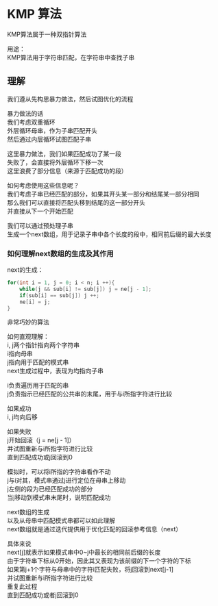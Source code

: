 # KMP 算法

KMP算法属于一种双指针算法  

用途：  
KMP算法用于字符串匹配，在字符串中查找子串  

## 理解

我们遵从先构思暴力做法，然后试图优化的流程

暴力做法的话  
我们考虑双重循环  
外层循环母串，作为子串匹配开头  
然后通过内层循环试图匹配子串  

这里暴力做法，我们如果匹配成功了某一段  
失败了，会直接将外层循环下移一次  
这里浪费了部分信息（来源于匹配成功的段）  

如何考虑使用这些信息呢？  
我们考虑子串已经匹配的部分，如果其开头某一部分和结尾某一部分相同  
那么我们可以直接将匹配头移到结尾的这一部分开头  
并直接从下一个开始匹配  

我们可以通过预处理子串  
生成一个next数组，用于记录子串中各个长度的段中，相同前后缀的最大长度  

### 如何理解next数组的生成及其作用

next的生成：  

```cpp
for(int i = 1, j = 0; i < n; i ++){
    while(j && sub[i] != sub[j]) j = ne[j - 1];
    if(sub[i] == sub[j]) j ++;
    ne[i] = j;
}
```

非常巧妙的算法  

如何直观理解：  
i, j两个指针指向两个字符串  
i指向母串  
j指向用于匹配的模式串  
next生成过程中，表现为均指向子串  

i负责遍历用于匹配的串  
j负责指示已经匹配的公共串的末尾，用于与i所指字符进行比较  

如果成功  
i, j均向后移  

如果失败  
j开始回滚（j = ne\[j - 1]）  
并试图重新与i所指字符进行比较  
直到匹配成功或j回滚到0  

模拟时，可以将i所指的字符串看作不动  
j与i对其，模式串通过j进行定位在母串上移动  
j左侧的段为已经匹配成功的部分  
当j移动到模式串末尾时，说明匹配成功  

next数组的生成  
以及从母串中匹配模式串都可以如此理解  
next数组就是通过迭代提供用于优化匹配的回滚参考信息（next）  

具体来说  
next\[j]就表示如果模式串中0~j中最长的相同前后缀的长度  
由于字符串下标从0开始，因此其又表现为该前缀的下一个字符的下标  
如果第j+1个字符与母串中的字符i匹配失败，将j回滚到next\[j-1]  
并试图重新与i所指字符进行比较  
重复此过程  
直到匹配成功或者j回滚到0  
